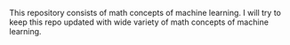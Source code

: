 This repository consists of math concepts of machine learning. 
I will try to keep this repo updated with wide variety of math concepts of machine learning.
